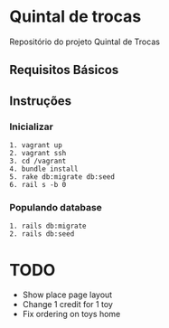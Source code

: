 # Quintal de trocas

Repositório do projeto Quintal de Trocas

## Requisitos Básicos

## Instruções

### Inicializar
```
1. vagrant up
2. vagrant ssh
3. cd /vagrant
4. bundle install
5. rake db:migrate db:seed
6. rail s -b 0
```

### Populando database
```
1. rails db:migrate
2. rails db:seed
```

# TODO

- Show place page layout
- Change 1 credit for 1 toy
- Fix ordering on toys home
